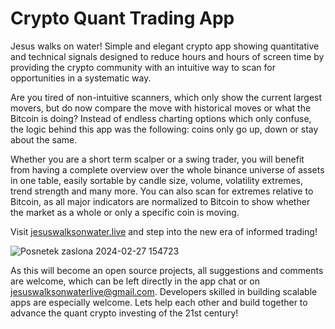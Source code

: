 # Crypto Quant Trading App

Jesus walks on water! Simple and elegant crypto app showing quantitative and technical signals designed to reduce hours and hours of screen time by
providing the crypto community with an intuitive way to scan for opportunities in a systematic way.

Are you tired of non-intuitive scanners, which only show the current largest movers, but do now compare the move with historical moves or what the Bitcoin is doing? Instead of endless charting options which only confuse, the logic behind this app was the following: coins only go up, down or stay about the same.

Whether you are a short term scalper or a swing trader, you will benefit from having a complete overview over the whole binance universe of assets in one table, 
easily sortable by candle size, volume, volatility extremes, trend strength and many more. You can also scan for
extremes relative to Bitcoin, as all major indicators are normalized to Bitcoin to show whether the market as a whole or only a specific coin is moving.

Visit [jesuswalksonwater.live](https://jesuswalksonwater.live)  and step into the new era of informed trading!

![Posnetek zaslona 2024-02-27 154723](https://github.com/simonskok/crypto-trading-quant-app/assets/34587188/54e48b11-8b90-4dd0-86d5-b8d0bc81dd88)

As this will become an open source projects, all suggestions and comments are welcome, which can be left directly in the app chat or on jesuswalksonwaterlive@gmail.com. Developers skilled in building scalable apps are especially welcome. Lets help each other and build together to advance the quant crypto investing of the 21st century! 
